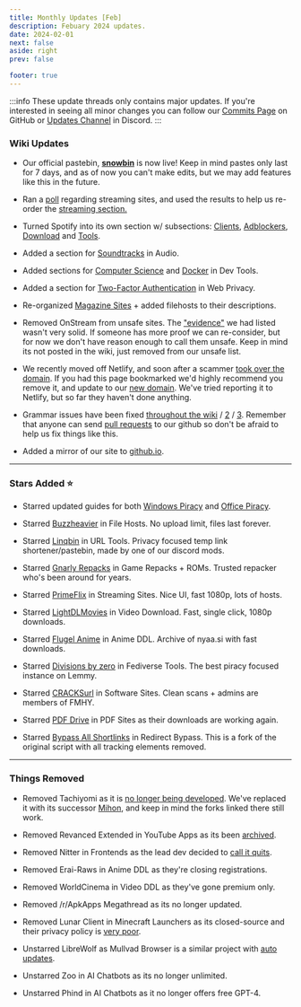 ```yaml
---
title: Monthly Updates [Feb]
description: Febuary 2024 updates.
date: 2024-02-01
next: false
aside: right
prev: false

footer: true
---
```


<Post authors="nbats" />

:::info
These update threads only contains major updates. If you're interested
in seeing all minor changes you can follow our
[Commits Page](https://github.com/fmhy/FMHYedit/commits/main) on GitHub or
[Updates Channel](https://redd.it/17f8msf) in Discord.
:::

### Wiki Updates

- Our official pastebin, **[snowbin](https://pastes.fmhy.net/)** is now live!
  Keep in mind pastes only last for 7 days, and as of now you can't make edits,
  but we may add features like this in the future.

- Ran a [poll](https://i.imgur.com/73paJlr.png) regarding streaming sites, and
  used the results to help us re-order the
  [streaming section.](/videopiracyguide)

- Turned Spotify into its own section w/ subsections:
  [Clients](/audiopiracyguide#spotify-clients),
  [Adblockers](/audiopiracyguide#spotify-adblockers),
  [Download](/audiopiracyguide#spotify-download) and
  [Tools](/audiopiracyguide#spotify-tools).

- Added a section for [Soundtracks](/audiopiracyguide#media-soundtracks) in
  Audio.

- Added sections for [Computer Science](/devtools#computer-science) and
  [Docker](/devtools#docker-tools) in Dev Tools.

- Added a section for
  [Two-Factor Authentication](/adblockvpnguide#two-factor-authentication) in Web
  Privacy.

- Re-organized [Magazine Sites](/readingpiracyguide#magazines) + added filehosts
  to their descriptions.

- Removed OnStream from unsafe sites. The ["evidence"](https://rentry.co/upo2r)
  we had listed wasn't very solid. If someone has more proof we can re-consider,
  but for now we don't have reason enough to call them unsafe. Keep in mind its
  not posted in the wiki, just removed from our unsafe list.

- We recently moved off Netlify, and soon after a scammer
  [took over the domain](https://i.imgur.com/rByoHnf.png). If you had this page
  bookmarked we'd highly recommend you remove it, and update to our
  [new domain](/). We've tried reporting it to Netlify, but so far they haven't
  done anything.

- Grammar issues have been fixed
  [throughout the wiki](https://github.com/fmhy/FMHYedit/pull/1337) /
  [2](https://github.com/fmhy/FMHYedit/pull/1340) /
  [3](https://github.com/fmhy/FMHYedit/pull/1339). Remember that anyone can send
  [pull requests](https://github.com/fmhy/FMHYedit) to our github so don't be
  afraid to help us fix things like this.

- Added a mirror of our site to [github.io](https://fmhy.github.io/FMHYedit/).

---

### Stars Added ⭐

- Starred updated guides for both [Windows Piracy](/system-tools#windows-isos)
  and [Office Piracy](/text-tools#text-editors).

- Starred [Buzzheavier](/file-tools#file-hosts) in File Hosts. No upload limit,
  files last forever.

- Starred [Linqbin](/internet-tools#url-tools) in URL Tools. Privacy focused
  temp link shortener/pastebin, made by one of our discord mods.

- Starred [Gnarly Repacks](/gamingpiracyguide#game-repacks) in Game Repacks +
  ROMs. Trusted repacker who's been around for years.

- Starred [PrimeFlix](/videopiracyguide#multi-server) in Streaming Sites. Nice
  UI, fast 1080p, lots of hosts.

- Starred [LightDLMovies](/videopiracyguide#download-sites) in Video Download.
  Fast, single click, 1080p downloads.

- Starred [Flugel Anime](/videopiracyguide#anime-downloading) in Anime DDL.
  Archive of nyaa.si with fast downloads.

- Starred [Divisions by zero](/social-media-tools#fediverse-tools) in Fediverse
  Tools. The best piracy focused instance on Lemmy.

- Starred [CRACKSurl](/downloadpiracyguide#software-sites) in Software Sites.
  Clean scans + admins are members of FMHY.

- Starred [PDF Drive](/readingpiracyguide#pdf-search) in PDF Sites as their
  downloads are working again.

- Starred [Bypass All Shortlinks](/adblockvpnguide#redirect-bypass) in Redirect
  Bypass. This is a fork of the original script with all tracking elements
  removed.

---

### Things Removed

- Removed Tachiyomi as it is
  [no longer being developed](https://tachiyomi.org/news/2024-01-13-goodbye).
  We've replaced it with its successor
  [Mihon](/android-iosguide#android-reading), and keep in mind the forks linked
  there still work.

- Removed Revanced Extended in YouTube Apps as its been
  [archived](https://redd.it/1abt4kk).

- Removed Nitter in Frontends as the lead dev decided to
  [call it quits](https://github.com/zedeus/nitter/issues/1155#issuecomment-1913361757).

- Removed Erai-Raws in Anime DDL as they're closing registrations.

- Removed WorldCinema in Video DDL as they've gone premium only.

- Removed /r/ApkApps Megathread as its no longer updated.

- Removed Lunar Client in Minecraft Launchers as its closed-source and their
  privacy policy is [very poor](https://i.imgur.com/2Wtds7l.png).

- Unstarred LibreWolf as Mullvad Browser is a similar project with
  [auto updates](https://i.imgur.com/GTzWHR0.png).

- Unstarred Zoo in AI Chatbots as its no longer unlimited.

- Unstarred Phind in AI Chatbots as it no longer offers free GPT-4.
